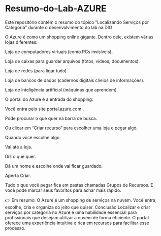 # Resumo-do-Lab-AZURE
Este repositório contém o resumo do tópico "Localizando Serviços por Categoria" durante o desenvolvimento do lab na DIO

O Azure é como um shopping online gigante.
Dentro dele, existem várias lojas diferentes:

Loja de computadores virtuais (como PCs invisíveis).

Loja de caixas para guardar arquivos (fotos, vídeos, documentos).

Loja de redes (para ligar tudo).

Loja de bancos de dados (cadernos digitais cheios de informações).

Loja de inteligência artificial (máquinas que aprendem).

O portal do Azure é a entrada do shopping:

Você entra pelo site portal.azure.com
.

Pode procurar o que quer na barra de busca.

Ou clicar em “Criar recurso” para escolher uma loja e pegar algo.

Quando você escolhe algo:

Vai até a loja.

Diz o que quer.

Dá um nome e escolhe onde vai ficar guardado.

Aperta Criar.

Tudo o que você pegar fica em pastas chamadas Grupos de Recursos.
E você pode marcar seus favoritos para achar mais rápido.

👉 Em resumo: O Azure é um shopping de serviços na nuvem.
Você entra, escolhe, cria e organiza do jeito que quiser.
Conclusão
Localizar e criar serviços por categoria no Azure é uma habilidade essencial para profissionais que desejam utilizar a nuvem de forma eficiente. O portal oferece uma experiência intuitiva e rica em recursos para facilitar esse processo.
